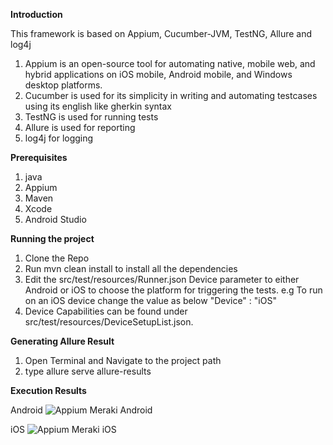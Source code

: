 **Introduction**

This framework is based on Appium, Cucumber-JVM, TestNG, Allure and log4j

1. Appium is an open-source tool for automating native, mobile web, and hybrid applications on iOS mobile, Android mobile, and Windows desktop platforms.
2. Cucumber is used for its simplicity in writing and automating testcases using its english like gherkin syntax
3. TestNG is used for running tests
4. Allure is used for reporting
5. log4j for logging

**Prerequisites**

1. java
2. Appium
3. Maven
4. Xcode
5. Android Studio

**Running the project**

1. Clone the Repo
2. Run mvn clean install to install all the dependencies
3. Edit the src/test/resources/Runner.json Device parameter to either Android or iOS to choose the platform for triggering the tests. 
  e.g To run on an iOS device change the value as below 
  "Device" : "iOS"
5. Device Capabilities can be found under src/test/resources/DeviceSetupList.json.

**Generating Allure Result**

1. Open Terminal and Navigate to the project path
2. type allure serve allure-results

**Execution Results**

Android
![Appium Meraki Android](https://user-images.githubusercontent.com/40816320/166116662-5d234596-b334-4939-8206-c68975e88c9e.png)

iOS 
![Appium Meraki iOS](https://user-images.githubusercontent.com/40816320/166116669-4cc836af-a978-4e68-b071-66786f5258d6.png)
